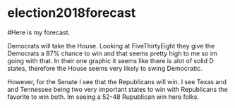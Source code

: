 # election2018forecast

#Here is my forecast.

Democrats will take the House. Looking at FiveThirtyEight they give the Democrats a 87% chance to win and that seems pretty high to me so im going with that. In their one graphic it seems like there is alot of solid D states, therefore the House seems very likely to swing Democratic.

However, for the Senate I see that the Republicans will win. I see Texas and and Tennessee being two very important states to win with Republicans the favorite to win both. Im seeing a 52-48 Rupublican win here folks.

